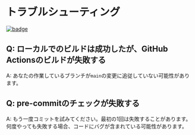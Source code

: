 # トラブルシューティング

[![badge](https://img.shields.io/endpoint.svg?url=https%3A%2F%2Fgezf7g7pd5.execute-api.ap-northeast-1.amazonaws.com%2Fdefault%2Fsource_up_to_date%3Fowner%3Derg-lang%26repos%3Derg%26ref%3Dmain%26path%3Ddoc/EN/dev_guide/troubleshooting.md%26commit_hash%3De033e4942e70657008427f05def2d1b1bfb5ed66)](https://gezf7g7pd5.execute-api.ap-northeast-1.amazonaws.com/default/source_up_to_date?owner=erg-lang&repos=erg&ref=main&path=doc/EN/dev_guide/troubleshooting.md&commit_hash=e033e4942e70657008427f05def2d1b1bfb5ed66)


## Q: ローカルでのビルドは成功したが、GitHub Actionsのビルドが失敗する

A: あなたの作業しているブランチが`main`の変更に追従していない可能性があります。

## Q: pre-commitのチェックが失敗する

A: もう一度コミットを試みてください。最初の1回は失敗することがあります。何度やっても失敗する場合、コードにバグが含まれている可能性があります。
